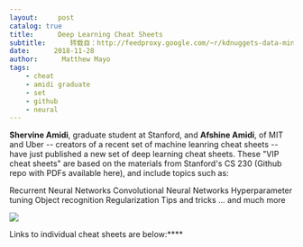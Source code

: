 ```yaml
---
layout:     post
catalog: true
title:      Deep Learning Cheat Sheets
subtitle:      转载自：http://feedproxy.google.com/~r/kdnuggets-data-mining-analytics/~3/LJ4ioAbk-Lc/deep-learning-cheat-sheets.html
date:      2018-11-28
author:      Matthew Mayo
tags:
    - cheat
    - amidi graduate
    - set
    - github
    - neural
---
```


**Shervine Amidi**, graduate student at Stanford, and **Afshine Amidi**, of MIT and Uber -- creators of a recent set of machine leanring cheat sheets -- have just published a new set of deep learning cheat sheets. These "VIP cheat sheets" are based on the materials from Stanford's CS 230 (Github repo with PDFs available here), and include topics such as:

Recurrent Neural Networks
Convolutional Neural Networks
Hyperparameter tuning
Object recognition
Regularization
Tips and tricks
... and much more

![![](https://camo.githubusercontent.com/a8eece53345340906d07e01b29980b92ed8c2ad3/68747470733a2f2f7374616e666f72642e6564752f7e7368657276696e652f696d616765732f7669702d636865617473686565742d636f6e766f6c7574696f6e616c2d6e657572616c2d6e6574732e706e673f)
](https://camo.githubusercontent.com/4109c98336dae8ba8ae26ab14da2facd69dd8500/68747470733a2f2f7374616e666f72642e6564752f7e7368657276696e652f696d616765732f7669702d636865617473686565742d726563757272656e742d6e657572616c2d6e6574732e706e673f)


Links to individual cheat sheets are below:****

